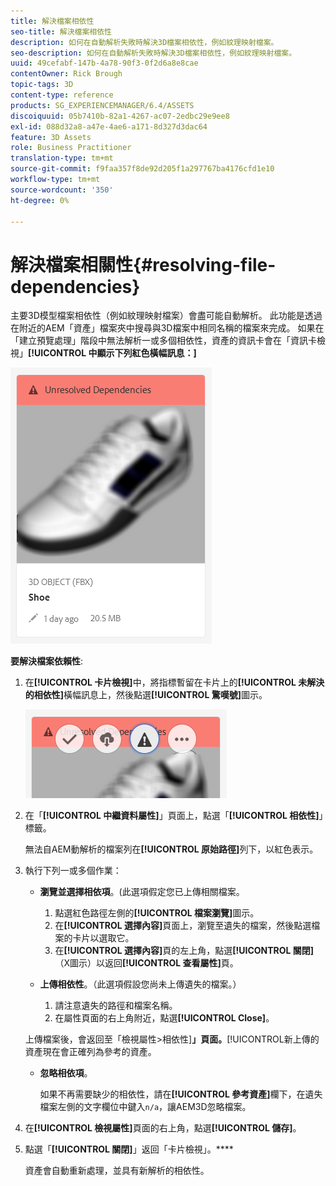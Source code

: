 ```yaml
---
title: 解決檔案相依性
seo-title: 解決檔案相依性
description: 如何在自動解析失敗時解決3D檔案相依性，例如紋理映射檔案。
seo-description: 如何在自動解析失敗時解決3D檔案相依性，例如紋理映射檔案。
uuid: 49cefabf-147b-4a78-90f3-0f2d6a8e8cae
contentOwner: Rick Brough
topic-tags: 3D
content-type: reference
products: SG_EXPERIENCEMANAGER/6.4/ASSETS
discoiquuid: 05b7410b-82a1-4267-ac07-2edbc29e9ee8
exl-id: 088d32a8-a47e-4ae6-a171-8d327d3dac64
feature: 3D Assets
role: Business Practitioner
translation-type: tm+mt
source-git-commit: f9faa357f8de92d205f1a297767ba4176cfd1e10
workflow-type: tm+mt
source-wordcount: '350'
ht-degree: 0%

---
```


# 解決檔案相關性{#resolving-file-dependencies}

主要3D模型檔案相依性（例如紋理映射檔案）會盡可能自動解析。 此功能是透過在附近的AEM「資產」檔案夾中搜尋與3D檔案中相同名稱的檔案來完成。 如果在「建立預覽處理」階段中無法解析一或多個相依性，資產的資訊卡會在「資訊卡檢視」**[!UICONTROL 中顯示下列紅色橫幅訊息：]**

![chlimage_1-124](assets/chlimage_1-124.png)

**要解決檔案依賴性**:

1. 在&#x200B;**[!UICONTROL 卡片檢視]**&#x200B;中，將指標暫留在卡片上的&#x200B;**[!UICONTROL 未解決的相依性]**&#x200B;橫幅訊息上，然後點選&#x200B;**[!UICONTROL 驚嘆號]**&#x200B;圖示。

   ![chlimage_1-125](assets/chlimage_1-125.png)

1. 在「**[!UICONTROL 中繼資料屬性]**」頁面上，點選「**[!UICONTROL 相依性]**」標籤。

   無法自AEM動解析的檔案列在&#x200B;**[!UICONTROL 原始路徑]**&#x200B;列下，以紅色表示。

1. 執行下列一或多個作業：

   * **瀏覽並選擇相依項**。(此選項假定您已上傳相關檔案。

      1. 點選紅色路徑左側的&#x200B;**[!UICONTROL 檔案瀏覽]**&#x200B;圖示。
      1. 在&#x200B;**[!UICONTROL 選擇內容]**&#x200B;頁面上，瀏覽至遺失的檔案，然後點選檔案的卡片以選取它。
      1. 在&#x200B;**[!UICONTROL 選擇內容]**&#x200B;頁的左上角，點選&#x200B;**[!UICONTROL 關閉]**（X圖示）以返回&#x200B;**[!UICONTROL 查看屬性]**&#x200B;頁。
   * **上傳相依性**。（此選項假設您尚未上傳遺失的檔案。）

      1. 請注意遺失的路徑和檔案名稱。
      1. 在屬性頁面的右上角附近，點選&#x200B;**[!UICONTROL Close]**。

   上傳檔案後，會返回至「檢視屬性>相依性&#x200B;]**」頁面。**[!UICONTROL &#x200B;新上傳的資產現在會正確列為參考的資產。

   * **忽略相依項**。

      如果不再需要缺少的相依性，請在&#x200B;**[!UICONTROL 參考資產]**&#x200B;欄下，在遺失檔案左側的文字欄位中鍵入`n/a`，讓AEM3D忽略檔案。



1. 在&#x200B;**[!UICONTROL 檢視屬性]**&#x200B;頁面的右上角，點選&#x200B;**[!UICONTROL 儲存]**。
1. 點選「**[!UICONTROL 關閉]**」返回「卡片檢視」。****

   資產會自動重新處理，並具有新解析的相依性。
